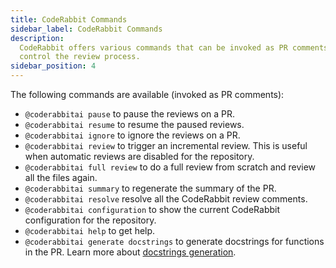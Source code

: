 ```yaml
---
title: CodeRabbit Commands
sidebar_label: CodeRabbit Commands
description:
  CodeRabbit offers various commands that can be invoked as PR comments to
  control the review process.
sidebar_position: 4
---
```


The following commands are available (invoked as PR comments):

- `@coderabbitai pause` to pause the reviews on a PR.
- `@coderabbitai resume` to resume the paused reviews.
- `@coderabbitai ignore` to ignore the reviews on a PR.
- `@coderabbitai review` to trigger an incremental review. This is useful when
  automatic reviews are disabled for the repository.
- `@coderabbitai full review` to do a full review from scratch and review all
  the files again.
- `@coderabbitai summary` to regenerate the summary of the PR.
- `@coderabbitai resolve` resolve all the CodeRabbit review comments.
- `@coderabbitai configuration` to show the current CodeRabbit configuration for
  the repository.
- `@coderabbitai help` to get help.
- `@coderabbitai generate docstrings` to generate docstrings for functions in the PR. Learn more about [docstrings generation](/finishing-touches/docstrings).
